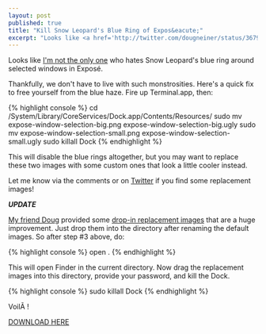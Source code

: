 ```yaml
---
layout: post
published: true
title: "Kill Snow Leopard's Blue Ring of Expos&eacute;"
excerpt: "Looks like <a href='http://twitter.com/dougneiner/status/3679180990'>I'm not the only one</a> who hates Snow Leopard's blue ring around selected windows in Exposé."
---
```


Looks like [I'm not the only one][1] who hates Snow Leopard's blue ring around selected windows in Exposé.

Thankfully, we don't have to live with such monstrosities. Here's a quick fix to free yourself from the blue haze. Fire up Terminal.app, then:

{% highlight console %}
cd /System/Library/CoreServices/Dock.app/Contents/Resources/
sudo mv expose-window-selection-big.png expose-window-selection-big.ugly
sudo mv expose-window-selection-small.png expose-window-selection-small.ugly
sudo killall Dock
{% endhighlight %}

This will disable the blue rings altogether, but you may want to replace these two images with some custom ones that look a little cooler instead.

Let me know via the comments or on [Twitter][2] if you find some replacement images!

*****UPDATE*****

[My friend Doug][3] provided some [drop-in replacement images][4] that are a huge improvement. Just drop them into the directory after renaming the default images. So after step #3 above, do:

{% highlight console %}
open .
{% endhighlight %}

This will open Finder in the current directory. Now drag the replacement images into this directory, provide your password, and kill the Dock.

{% highlight console %}
sudo killall Dock
{% endhighlight %}

VoilÃ !

[DOWNLOAD HERE][4]

[1]: "http://twitter.com/dougneiner/status/3679180990"
[2]: "http://twitter.com/jerodsanto"
[3]: "http://www.google.com/profiles/douglasneiner"
[4]: "http://blog.jerodsanto.net/wp-content/uploads/2009/09/expose-rings.zip"
